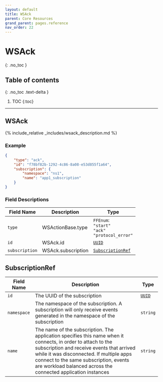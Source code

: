 ```yaml
---
layout: default
title: WSAck
parent: Core Resources
grand_parent: pages.reference
nav_order: 22
---
```


# WSAck
{: .no_toc }

## Table of contents
{: .no_toc .text-delta }

1. TOC
{:toc}

---
## WSAck

{% include_relative _includes/wsack_description.md %}

### Example

```json
{
    "type": "ack",
    "id": "f78bf82b-1292-4c86-8a08-e53d855f1a64",
    "subscription": {
        "namespace": "ns1",
        "name": "app1_subscription"
    }
}
```

### Field Descriptions

| Field Name | Description | Type |
|------------|-------------|------|
| `type` | WSActionBase.type | `FFEnum`:<br/>`"start"`<br/>`"ack"`<br/>`"protocol_error"` |
| `id` | WSAck.id | [`UUID`](simpletypes#uuid) |
| `subscription` | WSAck.subscription | [`SubscriptionRef`](#subscriptionref) |

## SubscriptionRef

| Field Name | Description | Type |
|------------|-------------|------|
| `id` | The UUID of the subscription | [`UUID`](simpletypes#uuid) |
| `namespace` | The namespace of the subscription. A subscription will only receive events generated in the namespace of the subscription | `string` |
| `name` | The name of the subscription. The application specifies this name when it connects, in order to attach to the subscription and receive events that arrived while it was disconnected. If multiple apps connect to the same subscription, events are workload balanced across the connected application instances | `string` |


